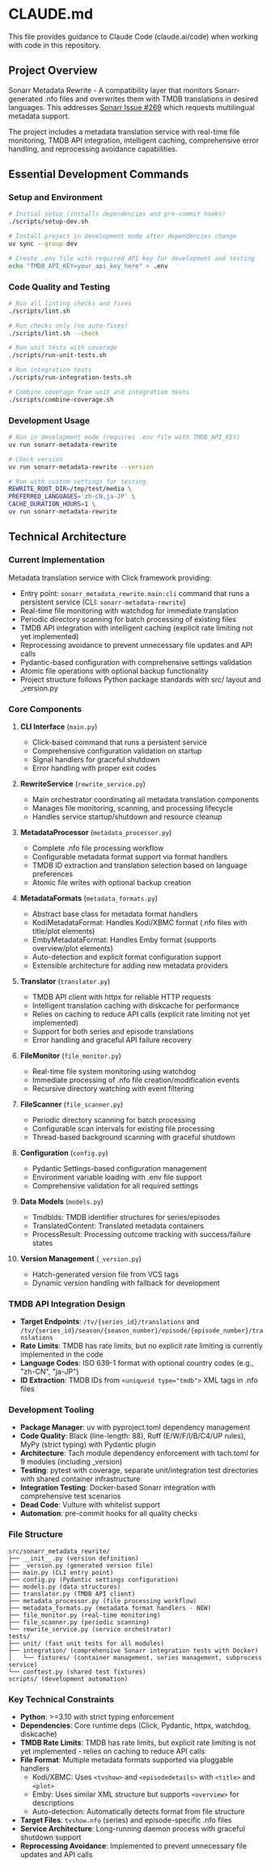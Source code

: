 # CLAUDE.md

This file provides guidance to Claude Code (claude.ai/code) when working with
code in this repository.

## Project Overview

Sonarr Metadata Rewrite - A compatibility layer that monitors
Sonarr-generated .nfo files and overwrites them with TMDB translations in
desired languages. This addresses [Sonarr Issue #269](
https://github.com/Sonarr/Sonarr/issues/269) which requests multilingual
metadata support.

The project includes a metadata translation service with real-time file
monitoring, TMDB API integration, intelligent caching, comprehensive error
handling, and reprocessing avoidance capabilities.

## Essential Development Commands

### Setup and Environment

```bash
# Initial setup (installs dependencies and pre-commit hooks)
./scripts/setup-dev.sh

# Install project in development mode after dependencies change
uv sync --group dev

# Create .env file with required API key for development and testing
echo "TMDB_API_KEY=your_api_key_here" > .env
```

### Code Quality and Testing

```bash
# Run all linting checks and fixes
./scripts/lint.sh

# Run checks only (no auto-fixes)
./scripts/lint.sh --check

# Run unit tests with coverage
./scripts/run-unit-tests.sh

# Run integration tests
./scripts/run-integration-tests.sh

# Combine coverage from unit and integration tests
./scripts/combine-coverage.sh
```

### Development Usage

```bash
# Run in development mode (requires .env file with TMDB_API_KEY)
uv run sonarr-metadata-rewrite

# Check version
uv run sonarr-metadata-rewrite --version

# Run with custom settings for testing
REWRITE_ROOT_DIR=/tmp/test/media \
PREFERRED_LANGUAGES='zh-CN,ja-JP' \
CACHE_DURATION_HOURS=1 \
uv run sonarr-metadata-rewrite
```

## Technical Architecture

### Current Implementation

Metadata translation service with Click framework providing:

- Entry point: `sonarr_metadata_rewrite.main:cli` command that runs a
  persistent service (CLI: `sonarr-metadata-rewrite`)
- Real-time file monitoring with watchdog for immediate translation
- Periodic directory scanning for batch processing of existing files
- TMDB API integration with intelligent caching (explicit rate limiting not
  yet implemented)
- Reprocessing avoidance to prevent unnecessary file updates and API calls
- Pydantic-based configuration with comprehensive settings validation
- Atomic file operations with optional backup functionality
- Project structure follows Python package standards with src/ layout and
  _version.py

### Core Components

1. **CLI Interface** (`main.py`)
   - Click-based command that runs a persistent service
   - Comprehensive configuration validation on startup
   - Signal handlers for graceful shutdown
   - Error handling with proper exit codes

2. **RewriteService** (`rewrite_service.py`)
   - Main orchestrator coordinating all metadata translation components
   - Manages file monitoring, scanning, and processing lifecycle
   - Handles service startup/shutdown and resource cleanup

3. **MetadataProcessor** (`metadata_processor.py`)
   - Complete .nfo file processing workflow
   - Configurable metadata format support via format handlers
   - TMDB ID extraction and translation selection based on language preferences
   - Atomic file writes with optional backup creation

4. **MetadataFormats** (`metadata_formats.py`)
   - Abstract base class for metadata format handlers
   - KodiMetadataFormat: Handles Kodi/XBMC format (.nfo files with title/plot elements)
   - EmbyMetadataFormat: Handles Emby format (supports overview/plot elements)
   - Auto-detection and explicit format configuration support
   - Extensible architecture for adding new metadata providers

5. **Translator** (`translator.py`)
   - TMDB API client with httpx for reliable HTTP requests
   - Intelligent translation caching with diskcache for performance
   - Relies on caching to reduce API calls (explicit rate limiting not yet implemented)
   - Support for both series and episode translations
   - Error handling and graceful API failure recovery

6. **FileMonitor** (`file_monitor.py`)
   - Real-time file system monitoring using watchdog
   - Immediate processing of .nfo file creation/modification events
   - Recursive directory watching with event filtering

7. **FileScanner** (`file_scanner.py`)
   - Periodic directory scanning for batch processing
   - Configurable scan intervals for existing file processing
   - Thread-based background scanning with graceful shutdown

8. **Configuration** (`config.py`)
   - Pydantic Settings-based configuration management
   - Environment variable loading with .env file support
   - Comprehensive validation for all required settings

9. **Data Models** (`models.py`)
   - TmdbIds: TMDB identifier structures for series/episodes
   - TranslatedContent: Translated metadata containers
   - ProcessResult: Processing outcome tracking with success/failure states

10. **Version Management** (`_version.py`)
    - Hatch-generated version file from VCS tags
    - Dynamic version handling with fallback for development

### TMDB API Integration Design

- **Target Endpoints**: `/tv/{series_id}/translations` and
  `/tv/{series_id}/season/{season_number}/episode/{episode_number}/translations`
- **Rate Limits**: TMDB has rate limits, but no explicit rate limiting is
  currently implemented in the code
- **Language Codes**: ISO 639-1 format with optional country codes (e.g.,
  "zh-CN", "ja-JP")
- **ID Extraction**: TMDB IDs from `<uniqueid type="tmdb">` XML tags in
  .nfo files

### Development Tooling

- **Package Manager**: uv with pyproject.toml dependency management
- **Code Quality**: Black (line-length: 88), Ruff (E/W/F/I/B/C4/UP rules),
  MyPy (strict typing) with Pydantic plugin
- **Architecture**: Tach module dependency enforcement with tach.toml for 9
  modules (including _version)
- **Testing**: pytest with coverage, separate unit/integration test
  directories with shared container infrastructure
- **Integration Testing**: Docker-based Sonarr integration with comprehensive
  test scenarios
- **Dead Code**: Vulture with whitelist support
- **Automation**: pre-commit hooks for all quality checks

### File Structure

```text
src/sonarr_metadata_rewrite/
├── __init__.py (version definition)
├── _version.py (generated version file)
├── main.py (CLI entry point)
├── config.py (Pydantic settings configuration)
├── models.py (data structures)
├── translator.py (TMDB API client)
├── metadata_processor.py (file processing workflow)
├── metadata_formats.py (metadata format handlers - NEW)
├── file_monitor.py (real-time monitoring)
├── file_scanner.py (periodic scanning)
└── rewrite_service.py (service orchestrator)
tests/
├── unit/ (fast unit tests for all modules)
├── integration/ (comprehensive Sonarr integration tests with Docker)
│   └── fixtures/ (container management, series management, subprocess service)
└── conftest.py (shared test fixtures)
scripts/ (development automation)
```

### Key Technical Constraints

- **Python**: >=3.10 with strict typing enforcement
- **Dependencies**: Core runtime deps (Click, Pydantic, httpx, watchdog,
  diskcache)
- **TMDB Rate Limits**: TMDB has rate limits, but explicit rate limiting is
  not yet implemented - relies on caching to reduce API calls
- **File Format**: Multiple metadata formats supported via pluggable handlers
  - Kodi/XBMC: Uses `<tvshow>` and `<episodedetails>` with `<title>` and `<plot>`
  - Emby: Uses similar XML structure but supports `<overview>` for descriptions
  - Auto-detection: Automatically detects format from file structure
- **Target Files**: `tvshow.nfo` (series) and episode-specific .nfo files
- **Service Architecture**: Long-running daemon process with graceful
  shutdown support
- **Reprocessing Avoidance**: Implemented to prevent unnecessary file
  updates and API calls
